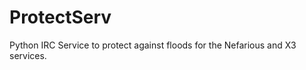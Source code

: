ProtectServ
===========

Python IRC Service to protect against floods for the Nefarious and X3 services.
